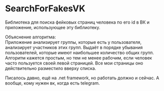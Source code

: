 # SearchForFakesVK
Библиотека для поиска фейковых страниц человека по его id в ВК и приложение, использующее эту библиотеку.
  
  
Объяснение алгоритма:  
Приложение анализирует группы, которые есть у пользователя, анализирует участников этих групп. Выдаёт в порядке убывания пользователей, которые имеют наибольшее количество общих групп.  
Алгоритм кажется простым, но тем не менее рабочим, если человек часто пользуется своей левой страницей. Все мои страницы оно действительно разместило вверху списка.  

Писалось давно, ещё на .net framework, но работать должно и сейчас. А вообще, кому нужен вк, когда есть telegram.
